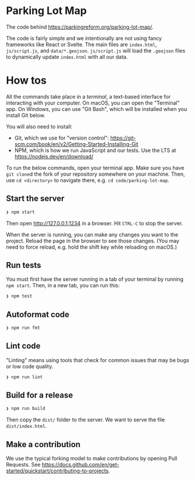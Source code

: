 # Parking Lot Map

The code behind https://parkingreform.org/parking-lot-map/.

The code is fairly simple and we intentionally are not using fancy frameworks like React or Svelte. The main files are `index.html`, `js/script.js`, and `data/*.geojson`. `js/script.js` will load the `.geojson` files to dynamically update `index.html` with all our data.

# How tos

All the commands take place in a _terminal_, a text-based interface for interacting with your computer. On macOS, you can open the "Terminal" app. On Windows, you can use "Git Bash", which will be installed when you install Git below. 

You will also need to install:

* Git, which we use for "version control": https://git-scm.com/book/en/v2/Getting-Started-Installing-Git
* NPM, which is how we run JavaScript and our tests. Use the LTS at https://nodejs.dev/en/download/

To run the below commands, open your terminal app. Make sure you have `git clone`d the fork of your repository somewhere on your machine. Then, use `cd <directory>` to navigate there, e.g. `cd code/parking-lot-map`.

## Start the server

```bash
❯ npm start
```

Then open http://127.0.0.1:1234 in a browser. Hit `CTRL-C` to stop the server.

When the server is running, you can make any changes you want to the project. Reload the page in the browser to see those changes. (You may need to force reload, e.g. hold the shift key while reloading on macOS.)

## Run tests

You must first have the server running in a tab of your terminal by running `npm start`. Then, in a new tab, you can run this:

```bash
❯ npm test
```

## Autoformat code

```bash
❯ npm run fmt
```

## Lint code

"Linting" means using tools that check for common issues that may be bugs or low code quality.

```bash
❯ npm run lint
```

## Build for a release

```bash
❯ npm run build
```

Then copy the `dist/` folder to the server. We want to serve the file `dist/index.html`.

## Make a contribution

We use the typical forking model to make contributions by opening Pull Requests. See https://docs.github.com/en/get-started/quickstart/contributing-to-projects.
